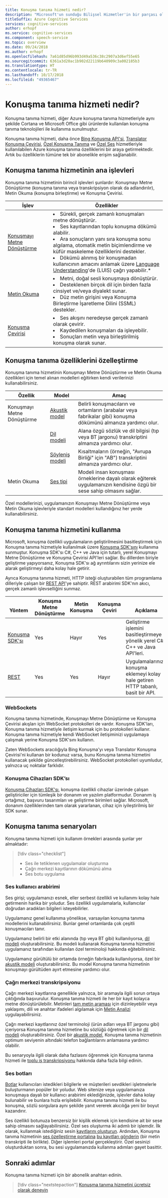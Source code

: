 ```yaml
---
title: Konuşma tanıma hizmeti nedir?
description: "Microsoft'un sunduğu Bilişsel Hizmetler'in bir parçası olan Konuşma tanıma hizmeti, daha önce ayrı olarak sunulan şu birkaç Azure konuşma hizmetini bir araya getirmektedir: Bing Konuşma (konuşma tanıma ve metin okuma), Özel Konuşma Tanıma ve Konuşma Çevirisi."
titleSuffix: Azure Cognitive Services
services: cognitive-services
author: erhopf
ms.service: cognitive-services
ms.component: speech-service
ms.topic: overview
ms.date: 09/24/2018
ms.author: erhopf
ms.openlocfilehash: 7a61d85d96b993d49a536c38c2907a3d6ef55e65
ms.sourcegitcommit: 6361a3d20ac1b902d22119b640909c3a002185b3
ms.translationtype: HT
ms.contentlocale: tr-TR
ms.lasthandoff: 10/17/2018
ms.locfileid: "49365467"
---
```

# <a name="what-is-the-speech-service"></a>Konuşma tanıma hizmeti nedir?


Konuşma tanıma hizmeti, diğer Azure konuşma tanıma hizmetleriyle aynı şekilde Cortana ve Microsoft Office gibi ürünlerde kullanılan konuşma tanıma teknolojileri ile kullanıma sunulmuştur.

Konuşma tanıma hizmeti, daha önce [Bing Konuşma API'si](https://docs.microsoft.com/azure/cognitive-services/speech/home), [Translator Konuşma Çevirisi](https://docs.microsoft.com/azure/cognitive-services/translator-speech/), [Özel Konuşma Tanıma](https://docs.microsoft.com/azure/cognitive-services/custom-speech-service/cognitive-services-custom-speech-home) ve [Özel Ses](http://customvoice.ai/) hizmetleriyle kullanılabilen Azure konuşma tanıma özelliklerini bir araya getirmektedir. Artık bu özelliklerin tümüne tek bir abonelikle erişim sağlanabilir.

## <a name="main-speech-service-functions"></a>Konuşma tanıma hizmetinin ana işlevleri

Konuşma tanıma hizmetinin birincil işlevleri şunlardır: Konuşmayı Metne Dönüştürme (konuşma tanıma veya transkripsiyon olarak da adlandırılır), Metin Okuma (konuşma birleştirme) ve Konuşma Çevirisi.

|İşlev|Özellikler|
|-|-|
|[Konuşmayı Metne Dönüştürme](speech-to-text.md)| <li>Sürekli, gerçek zamanlı konuşmaları metne dönüştürür.<li>Ses kayıtlarından toplu konuşma dökümü alabilir. <li>Ara sonuçların yanı sıra konuşma sonu algılama, otomatik metin biçimlendirme ve küfür maskeleme özelliklerini destekler. <li>Dökümü alınmış bir konuşmadan kullanıcının amacını anlamak üzere [Language Understanding](https://docs.microsoft.com/azure/cognitive-services/luis/)'de (LUIS) çağrı yapabilir.\*|
|[Metin Okuma](text-to-speech.md)| <li>Metni, doğal sesli konuşmaya dönüştürür. <li>Desteklenen birçok dil için birden fazla cinsiyet ve/veya diyalekt sunar. <li>Düz metin girişini veya Konuşma Birleştirme İşaretleme Dilini (SSML) destekler. |
|[Konuşma Çevirisi](speech-translation.md)| <li>Ses akışını neredeyse gerçek zamanlı olarak çevirir.<li> Kaydedilen konuşmaları da işleyebilir.<li>Sonuçları metin veya birleştirilmiş konuşma olarak sunar. |


## <a name="customize-speech-features"></a>Konuşma tanıma özelliklerini özelleştirme

Konuşma tanıma hizmetinin Konuşmayı Metne Dönüştürme ve Metin Okuma özellikleri için temel alınan modelleri eğitirken kendi verilerinizi kullanabilirsiniz.

|Özellik|Model|Amaç|
|-|-|-|
|Konuşmayı Metne Dönüştürme|[Akustik model](how-to-customize-acoustic-models.md)|Belirli konuşmacıların ve ortamların (arabalar veya fabrikalar gibi) konuşma dökümünü almanıza yardımcı olur.|
||[Dil modeli](how-to-customize-language-model.md)|Alana özgü sözlük ve dil bilgisi (tıp veya BT jargonu) transkriptini almanıza yardımcı olur.|
||[Söyleniş modeli](how-to-customize-pronunciation.md)|Kısaltmaların (örneğin, "Avrupa Birliği" için "AB") transkriptini almanıza yardımcı olur. |
|Metin Okuma|[Ses tipi](how-to-customize-voice-font.md)|Modeli insan konuşması örneklerine dayalı olarak eğiterek uygulamanızın kendisine özgü bir sese sahip olmasını sağlar.|

Özel modellerinizi, uygulamanızın Konuşmayı Metne Dönüştürme veya Metin Okuma işlevleriyle standart modelleri kullandığınız her yerde kullanabilirsiniz.

## <a name="use-the-speech-service"></a>Konuşma tanıma hizmetini kullanma

Microsoft, konuşma özellikli uygulamaların geliştirilmesini basitleştirmek için Konuşma tanıma hizmetiyle kullanılmak üzere [Konuşma SDK'sını](speech-sdk.md) kullanıma sunmuştur. Konuşma SDK'sı C#, C++ ve Java için tutarlı, yerel Konuşmayı Metne Dönüştürme ve Konuşma Çevirisi API'leri sağlar. Bu dillerden biriyle geliştirme yapıyorsanız, Konuşma SDK'sı ağ ayrıntılarını sizin yerinize ele alarak geliştirmeyi daha kolay hale getirir.

Ayrıca Konuşma tanıma hizmeti, HTTP isteği oluşturabilen tüm programlama dilleriyle çalışan bir [REST API](rest-apis.md)'ye sahiptir. REST arabirimi SDK'nın akıcı, gerçek zamanlı işlevselliğini sunmaz.

|<br>Yöntem|Konuşma<br>Metne Dönüştürme|Metin<br>Konuşma|Konuşma<br>Çeviri|<br>Açıklama|
|-|-|-|-|-|
|[Konuşma SDK'sı](speech-sdk.md)|Yes|Hayır|Yes|Geliştirme işlemini basitleştirmeye yönelik yerel C#, C++ ve Java API'leri.|
|[REST](rest-apis.md)|Yes|Yes|Hayır|Uygulamalarınıza konuşma eklemeyi kolay hale getiren HTTP tabanlı, basit bir API.|

### <a name="websockets"></a>WebSockets

Konuşma tanıma hizmetinde, Konuşmayı Metne Dönüştürme ve Konuşma Çevirisi akışları için WebSocket protokolleri de vardır. Konuşma SDK'ları, Konuşma tanıma hizmetiyle iletişim kurmak için bu protokolleri kullanır. Konuşma tanıma hizmetiyle kendi WebSocket iletişiminizi uygulamaya çalışmak yerine Konuşma SDK'sını kullanın.

Zaten WebSockets aracılığıyla Bing Konuşma'yı veya Translator Konuşma Çevirisi'ni kullanan bir kodunuz varsa, bunu Konuşma tanıma hizmetini kullanacak şekilde güncelleştirebilirsiniz. WebSocket protokolleri uyumludur, yalnızca uç noktalar farklıdır.

### <a name="speech-devices-sdk"></a>Konuşma Cihazları SDK’sı

[Konuşma Cihazları SDK'sı](speech-devices-sdk.md), konuşma özellikli cihazlar üzerinde çalışan geliştiriciler için tümleşik bir donanım ve yazılım platformudur. Donanım iş ortağımız, başvuru tasarımları ve geliştirme birimleri sağlar. Microsoft, donanım özelliklerinden tam olarak yararlanan, cihaz için iyileştirilmiş bir SDK sunar.


## <a name="speech-scenarios"></a>Konuşma tanıma senaryoları

Konuşma tanıma hizmeti için kullanım örnekleri arasında şunlar yer almaktadır:

> [!div class="checklist"]
> * Ses ile tetiklenen uygulamalar oluşturma
> * Çağrı merkezi kayıtlarının dökümünü alma
> * Ses botu uygulama

### <a name="voice-user-interface"></a>Ses kullanıcı arabirimi

Ses girişi; uygulamanızı esnek, eller serbest özellikli ve kullanımı kolay hale getirmenin harika bir yoludur. Ses özellikli uygulamalarla, kullanıcılar doğrudan aradıkları bilgileri isteyebilirler.

Uygulamanız genel kullanıma yönelikse, varsayılan konuşma tanıma modellerini kullanabilirsiniz. Bunlar genel ortamlarda çok çeşitli konuşmacıları tanır.

Uygulamanız belirli bir etki alanında (tıp veya BT gibi) kullanılıyorsa, [dil modeli](how-to-customize-language-model.md) oluşturabilirsiniz. Bu modeli kullanarak Konuşma tanıma hizmetini uygulamanız tarafından kullanılan özel terminoloji hakkında eğitebilirsiniz.

Uygulamanız gürültülü bir ortamda örneğin fabrikada kullanılıyorsa, özel bir [akustik modeli](how-to-customize-acoustic-models.md) oluşturabilirsiniz. Bu model Konuşma tanıma hizmetinin konuşmayı gürültüden ayırt etmesine yardımcı olur.

### <a name="call-center-transcription"></a>Çağrı merkezi transkripsiyonu

Çağrı merkezi kayıtlarına genellikle yalnızca, bir aramayla ilgili sorun ortaya çıktığında başvurulur. Konuşma tanıma hizmeti ile her bir kayıt kolayca metne dönüştürülebilir. Metinleri [tam metin araması](https://docs.microsoft.com/azure/search/search-what-is-azure-search) için dizinleyebilir veya yaklaşımı, dili ve anahtar ifadeleri algılamak için [Metin Analizi](https://docs.microsoft.com/azure/cognitive-services/Text-Analytics/) uygulayabilirsiniz.

Çağrı merkezi kayıtlarınız özel terminoloji (ürün adları veya BT jargonu gibi) içeriyorsa Konuşma tanıma hizmetine bu sözlüğü öğretmek için bir [dil modeli](how-to-customize-language-model.md) oluşturabilirsiniz. Özel bir [akustik model](how-to-customize-acoustic-models.md), Konuşma tanıma hizmetinin optimum seviyenin altındaki telefon bağlantılarını anlamasına yardımcı olabilir.

Bu senaryoyla ilgili olarak daha fazlasını öğrenmek için Konuşma tanıma hizmeti ile [toplu iş transkripsiyonu](batch-transcription.md) hakkında daha fazla bilgi edinin.

### <a name="voice-bots"></a>Ses botları

[Botlar](https://dev.botframework.com/) kullanıcıları istedikleri bilgilerle ve müşterileri sevdikleri işletmelerle buluşturmanın popüler bir yoludur. Web sitenize veya uygulamanıza konuşmaya dayalı bir kullanıcı arabirimi eklediğinizde, işlevler daha kolay bulunabilir ve bunlara hızla erişilebilir. Konuşma tanıma hizmeti ile bu konuşma, sözlü sorgulara aynı şekilde yanıt vererek akıcılığa yeni bir boyut kazandırır.

Ses özellikli botunuza benzersiz bir kişilik eklemek için kendisine ait bir sese sahip olmasını sağlayabilirsiniz. Özel ses oluşturma iki adımlı bir işlemdir. İlk olarak, kullanmak istediğiniz sesin [kayıtlarını oluşturun](record-custom-voice-samples.md). Ardından, Konuşma tanıma hizmetinin [ses özelleştirme portalına](https://cris.ai/Home/CustomVoice) [bu kayıtları gönderin](how-to-customize-voice-font.md) (bir metin transkripti ile birlikte). Diğer işlemleri portal gerçekleştirir. Özel sesinizi oluşturduktan sonra, bu sesi uygulamanızda kullanma adımları gayet basittir.

## <a name="next-steps"></a>Sonraki adımlar

Konuşma tanıma hizmeti için bir abonelik anahtarı edinin.

> [!div class="nextstepaction"]
> [Konuşma tanıma hizmetini ücretsiz olarak deneyin](get-started.md)
